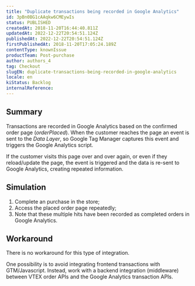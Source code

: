 ```yaml
---
title: "Duplicate transactions being recorded in Google Analytics"
id: 3pBn0BG1cAAqkw6CMEywIs
status: PUBLISHED
createdAt: 2018-11-20T16:44:40.811Z
updatedAt: 2022-12-22T20:54:51.124Z
publishedAt: 2022-12-22T20:54:51.124Z
firstPublishedAt: 2018-11-20T17:05:24.189Z
contentType: knownIssue
productTeam: Post-purchase
author: authors_4
tag: Checkout
slugEN: duplicate-transactions-being-recorded-in-google-analytics
locale: en
kiStatus: Backlog
internalReference: 
---
```


## Summary

Transactions are recorded in Google Analytics based on the confirmed order page (_orderPlaced_). When the customer reaches the page an event is sent to the _Data Layer_, so Google Tag Manager captures this event and triggers the Google Analytics script.

If the customer visits this page over and over again, or even if they reload/update the page, the event is triggered and the data is re-sent to Google Analytics, creating repeated information.

## Simulation

1. Complete an purchase in the store;
2. Access the placed order page repeatedly;
3. Note that these multiple hits have been recorded as completed orders in Google Analytics.

## Workaround

There is no workaround for this type of integration.

One possibility is to avoid integrating frontend transactions with GTM/Javascript. Instead, work with a backend integration (middleware) between VTEX order APIs and the Google Analytics transaction APIs.

